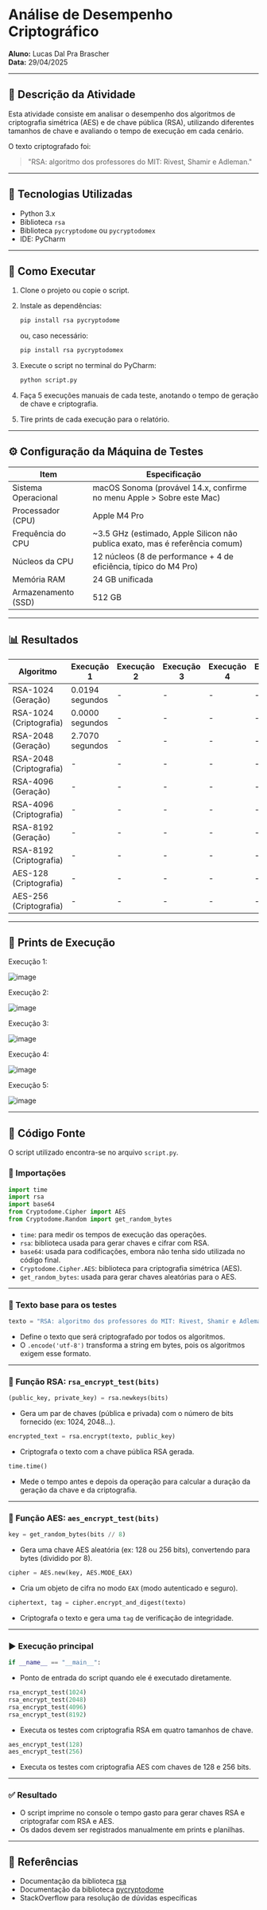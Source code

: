 # Análise de Desempenho Criptográfico

**Aluno:** Lucas Dal Pra Brascher  
**Data:** 29/04/2025

---

## 📜 Descrição da Atividade

Esta atividade consiste em analisar o desempenho dos algoritmos de criptografia simétrica (AES) e de chave pública (RSA), utilizando diferentes tamanhos de chave e avaliando o tempo de execução em cada cenário.

O texto criptografado foi:
> "RSA: algoritmo dos professores do MIT: Rivest, Shamir e Adleman."

---

## 🚀 Tecnologias Utilizadas

- Python 3.x
- Biblioteca `rsa`
- Biblioteca `pycryptodome` ou `pycryptodomex`
- IDE: PyCharm

---

## 📂 Como Executar

1. Clone o projeto ou copie o script.
2. Instale as dependências:
   ```bash
   pip install rsa pycryptodome
   ```
   ou, caso necessário:
   ```bash
   pip install rsa pycryptodomex
   ```
3. Execute o script no terminal do PyCharm:
   ```bash
   python script.py
   ```
4. Faça 5 execuções manuais de cada teste, anotando o tempo de geração de chave e criptografia.

5. Tire prints de cada execução para o relatório.

---

## ⚙️ Configuração da Máquina de Testes

| Item                 | Especificação                          |
|----------------------|----------------------------------------|
| Sistema Operacional  | macOS Sonoma (provável 14.x, confirme no menu Apple > Sobre este Mac) |
| Processador (CPU)    | Apple M4 Pro                           |
| Frequência do CPU    | ~3.5 GHz (estimado, Apple Silicon não publica exato, mas é referência comum) |
| Núcleos da CPU       | 12 núcleos (8 de performance + 4 de eficiência, típico do M4 Pro) |
| Memória RAM          | 24 GB unificada                        |
| Armazenamento (SSD)  | 512 GB                                 |
---

## 📊 Resultados

| Algoritmo          | Execução 1 | Execução 2 | Execução 3 | Execução 4 | Execução 5 | Média |
|--------------------|------------|------------|------------|------------|------------|-------|
| RSA-1024 (Geração)  | 0.0194 segundos          | -          | -          | -          | -          | -     |
| RSA-1024 (Criptografia) | 0.0000 segundos      | -          | -          | -          | -          | -     |
| RSA-2048 (Geração)  | 2.7070 segundos          | -          | -          | -          | -          | -     |
| RSA-2048 (Criptografia) | -      | -          | -          | -          | -          | -     |
| RSA-4096 (Geração)  | -          | -          | -          | -          | -          | -     |
| RSA-4096 (Criptografia) | -      | -          | -          | -          | -          | -     |
| RSA-8192 (Geração)  | -          | -          | -          | -          | -          | -     |
| RSA-8192 (Criptografia) | -      | -          | -          | -          | -          | -     |
| AES-128 (Criptografia)  | -      | -          | -          | -          | -          | -     |
| AES-256 (Criptografia)  | -      | -          | -          | -          | -          | -     |

---

## 📸 Prints de Execução

Execução 1:

<img width="auto" alt="image" src="https://github.com/user-attachments/assets/1d3be443-659a-4e5a-9e93-ad93e6fcd643" />


Execução 2:

<img width="auto" alt="image" src="https://github.com/user-attachments/assets/2a07d8aa-b323-4a6c-8e75-f23d94770ebf" />


Execução 3:

<img width="auto" alt="image" src="https://github.com/user-attachments/assets/4bf825f8-26f1-4581-aeab-4356d0a0b448" />


Execução 4:

![image](https://github.com/user-attachments/assets/d130efbb-56f7-4136-ba03-7d673246ed21)


Execução 5:

![image](https://github.com/user-attachments/assets/13e3a2cc-8d81-4ade-923d-8088bf457795)

---

## 📜 Código Fonte

O script utilizado encontra-se no arquivo `script.py`.

### 📌 Importações

```python
import time
import rsa
import base64
from Cryptodome.Cipher import AES
from Cryptodome.Random import get_random_bytes
```
- `time`: para medir os tempos de execução das operações.
- `rsa`: biblioteca usada para gerar chaves e cifrar com RSA.
- `base64`: usada para codificações, embora não tenha sido utilizada no código final.
- `Cryptodome.Cipher.AES`: biblioteca para criptografia simétrica (AES).
- `get_random_bytes`: usada para gerar chaves aleatórias para o AES.

---

### 📌 Texto base para os testes

```python
texto = "RSA: algoritmo dos professores do MIT: Rivest, Shamir e Adleman".encode('utf-8')
```
- Define o texto que será criptografado por todos os algoritmos.
- O `.encode('utf-8')` transforma a string em bytes, pois os algoritmos exigem esse formato.

---

### 🔐 Função RSA: `rsa_encrypt_test(bits)`

```python
(public_key, private_key) = rsa.newkeys(bits)
```
- Gera um par de chaves (pública e privada) com o número de bits fornecido (ex: 1024, 2048...).

```python
encrypted_text = rsa.encrypt(texto, public_key)
```
- Criptografa o texto com a chave pública RSA gerada.

```python
time.time()
```
- Mede o tempo antes e depois da operação para calcular a duração da geração da chave e da criptografia.

---

### 🔐 Função AES: `aes_encrypt_test(bits)`

```python
key = get_random_bytes(bits // 8)
```
- Gera uma chave AES aleatória (ex: 128 ou 256 bits), convertendo para bytes (dividido por 8).

```python
cipher = AES.new(key, AES.MODE_EAX)
```
- Cria um objeto de cifra no modo `EAX` (modo autenticado e seguro).

```python
ciphertext, tag = cipher.encrypt_and_digest(texto)
```
- Criptografa o texto e gera uma `tag` de verificação de integridade.

---

### ▶️ Execução principal

```python
if __name__ == "__main__":
```
- Ponto de entrada do script quando ele é executado diretamente.

```python
rsa_encrypt_test(1024)
rsa_encrypt_test(2048)
rsa_encrypt_test(4096)
rsa_encrypt_test(8192)
```
- Executa os testes com criptografia RSA em quatro tamanhos de chave.

```python
aes_encrypt_test(128)
aes_encrypt_test(256)
```
- Executa os testes com criptografia AES com chaves de 128 e 256 bits.

---

### ✅ Resultado

- O script imprime no console o tempo gasto para gerar chaves RSA e criptografar com RSA e AES.
- Os dados devem ser registrados manualmente em prints e planilhas.


---

## 🔗 Referências

- Documentação da biblioteca [rsa](https://stuvel.eu/python-rsa-doc/)
- Documentação da biblioteca [pycryptodome](https://pycryptodome.readthedocs.io/en/latest/)
- StackOverflow para resolução de dúvidas específicas
